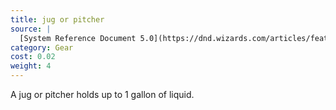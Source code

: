 ```yaml
---
title: jug or pitcher
source: |
  [System Reference Document 5.0](https://dnd.wizards.com/articles/features/systems-reference-document-srd)
category: Gear
cost: 0.02
weight: 4
---
```


A jug or pitcher holds up to 1 gallon of liquid.
